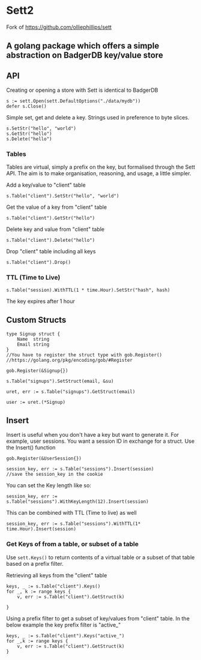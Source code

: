 # Sett2
Fork of https://github.com/olliephillips/sett 


## A golang package which offers a simple abstraction on BadgerDB key/value store

## API 

Creating or opening a store with Sett is identical to BadgerDB

```
s := sett.Open(sett.DefaultOptions("./data/mydb"))
defer s.Close()
```

Simple set, get and delete a key. Strings used in preference to byte slices. 

```
s.SetStr("hello", "world")
s.GetStr("hello")
s.Delete("hello")
```

### Tables

Tables are virtual, simply a prefix on the key, but formalised through the Sett API. The aim is to make organisation, reasoning, and usage, a little simpler.

Add a key/value to "client" table

```
s.Table("client").SetStr("hello", "world")
```

Get the value of a key from "client" table

```
s.Table("client").GetStr("hello")
```

Delete key and value from "client" table

```
s.Table("client").Delete("hello")
```

Drop "client" table including all keys

```
s.Table("client").Drop()
```

### TTL (Time to Live)

```
s.Table("session).WithTTL(1 * time.Hour).SetStr("hash", hash)
```

The key expires after 1 hour

## Custom Structs

```
type Signup struct {
	Name  string
	Email string
}
//You have to register the struct type with gob.Register()
//https://golang.org/pkg/encoding/gob/#Register

gob.Register(&Signup{})

s.Table("signups").SetStruct(email, &su)

uret, err := s.Table("signups").GetStruct(email)

user := uret.(*Signup)

```

## Insert
Insert is useful when you don't have a key but want to generate it.
For example, user sessions. You want a session ID in exchange for a struct. Use the Insert() function

```
gob.Register(&UserSession{})

session_key, err := s.Table("sessions").Insert(session)
//save the session_key in the cookie
```

You can set the Key length like so:
```
session_key, err := s.Table("sessions").WithKeyLength(12).Insert(session)
```
This can be combined with TTL (Time to live) as well

```
session_key, err := s.Table("sessions").WithTTL(1* time.Hour).Insert(session)
```

### Get Keys of from a table, or subset of a table

Use `sett.Keys()` to return contents of a virtual table or a subset of that table based on a prefix filter.

Retrieving all keys from the "client" table

```
keys, _ := s.Table("client").Keys()
for _, k := range keys {
	v, err := s.Table("client").GetStruct(k)
	
}
```

Using a prefix filter to get a subset of key/values from "client" table. In the below example the key prefix filter is "active_"

```
keys, _ := s.Table("client").Keys("active_")
for _,k := range keys {
	v, err := s.Table("client").GetStruct(k)
}
```